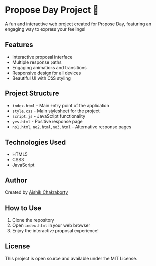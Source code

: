 # Propose Day Project 💝

A fun and interactive web project created for Propose Day, featuring an engaging way to express your feelings!

## Features

- Interactive proposal interface
- Multiple response paths
- Engaging animations and transitions
- Responsive design for all devices
- Beautiful UI with CSS styling

## Project Structure

- `index.html` - Main entry point of the application
- `style.css` - Main stylesheet for the project
- `script.js` - JavaScript functionality
- `yes.html` - Positive response page
- `no1.html`, `no2.html`, `no3.html` - Alternative response pages

## Technologies Used

- HTML5
- CSS3
- JavaScript

## Author

Created by [Aishik Chakraborty](https://github.com/aishikchakraborty03)

## How to Use

1. Clone the repository
2. Open `index.html` in your web browser
3. Enjoy the interactive proposal experience!

## License

This project is open source and available under the MIT License.
